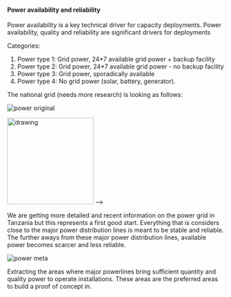 #### Power availability and reliability

Power availability is a key technical driver for capacity deployments.  Power availability, quality and reliability are significant drivers for deployments

Categories:
1. Power type 1: Grid power, 24*7 available grid power + backup facility
2. Power type 2: Grid power, 24*7 available grid power - no backup facility
3. Power type 3: Grid power, sporadically available 
4. Power type 4: No grid power (solar, battery, generator).

The national grid (needs more research) is looking as follows:

![power original](./img/tanzania_power_original.png "image_tooltip")

<!-->
<img src="./img/tanzania_power_original.png" alt="drawing" width="200"/>
-->

We are getting more detailed and recent information on the power grid in Tanzania but this represents a first good start.  Everything that is considers close to the major power distribution lines is meant to be stable and reliable.  The further aways from these major power distribution lines, available power becomes scarcer and less reliable.

![power meta](./img/tanzania_power_meta.png)

Extracting the areas where major powerlines bring sufficient quantity and quality power to operate installations.  These areas are the preferred areas to build a proof of concept in.

<!--
<img src="./img/tanzania_power_meta.png" alt="drawing" width="200"/>
-->